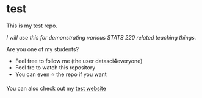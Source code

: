 # test

This is my test repo. 

*I will use this for demonstrating various STATS 220 related teaching things.*

Are you one of my students?

- Feel free to follow me (the user datasci4everyone)
- Feel fre to watch this repository
- You can even ⭐ the repo if you want 

You can also check out my [test website](https://datasci4everyone.github.io/test/)
